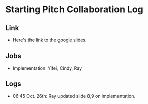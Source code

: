 # Starting Pitch Collaboration Log

## Link
- Here's the [link](https://docs.google.com/presentation/d/1B_AxGxPKzvqCoRGh52Xh8DoDEc0E3DgCO4DUIGys4U8/edit#slide=id.g174575a4898_2_13) to the google slides.

## Jobs
- Implementation: Yifei, Cindy, Ray

## Logs
- 06:45 Oct. 26th: Ray updated slide 8,9 on implementation.

